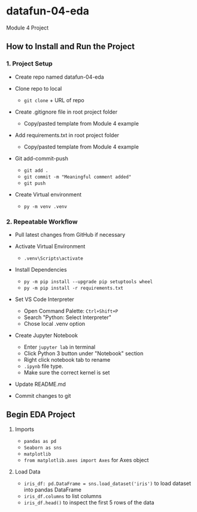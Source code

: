 # datafun-04-eda
Module 4 Project 

## How to Install and Run the Project
### 1. Project Setup  
- Create repo named datafun-04-eda  

- Clone repo to local  
    * `git clone` + URL of repo  

- Create .gitignore file in root project folder  
    * Copy/pasted template from Module 4 example  

- Add requirements.txt in root project folder  
    * Copy/pasted template from Module 4 example  

- Git add-commit-push  
    * `git add .`  
    * `git commit -m "Meaningful comment added"`  
    * `git push`  

- Create Virtual environment  
    * `py -m venv .venv`  

### 2. Repeatable Workflow  
- Pull latest changes from GitHub if necessary  

- Activate Virtual Environment  
    * `.venv\Scripts\activate`  

- Install Dependencies  
    * `py -m pip install --upgrade pip setuptools wheel`  
    * `py -m pip install -r requirements.txt`  

- Set VS Code Interpreter  
    * Open Command Palette: `Ctrl+Shift+P`  
    * Search "Python: Select Interpreter"  
    * Chose local .venv option  

- Create Jupyter Notebook
    * Enter `jupyter lab` in terminal
    * Click Python 3 button under "Notebook" section
    * Right click notebook tab to rename
    * `.ipynb` file type.
    * Make sure the correct kernel is set

- Update README.md  

- Commit changes to git  

## Begin EDA Project
1. Imports  
    * `pandas as pd`  
    * `Seaborn as sns`  
    * `matplotlib`  
    * `from matplotlib.axes import Axes` for Axes object  

2. Load Data
    * `iris_df: pd.DataFrame = sns.load_dataset('iris')` to load dataset into pandas DataFrame  
    * `iris_df.columns` to list columns  
    * `iris_df.head()` to inspect the first 5 rows of the data  





